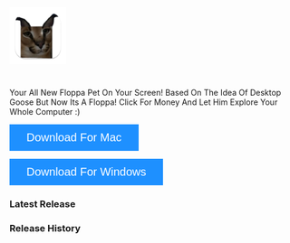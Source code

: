 <img src="https://github.com/JesseHoekema/DesktopFloppa/blob/main/favicon.png?raw=true" alt="Cute Cat" style="width: 100px; height: auto;">

#


Your All New Floppa Pet On Your Screen! Based On The Idea Of Desktop Goose But Now Its A Floppa! Click For Money And Let Him Explore Your Whole Computer :)

<a href="https://i.jessehoekema.com/dfi" style="color: white; text-decoration: none;">
<button class="btn" style="  background-color: DodgerBlue;
  border: none;
  color: white;
  padding: 12px 30px;
  cursor: pointer;
  font-size: 20px;"><i class="fa fa-download"></i> Download For Mac</button>
</a>

  <button class="btn" style="  background-color: DodgerBlue;
  border: none;
  color: white;
  padding: 12px 30px;
  cursor: pointer;
  font-size: 20px; cursor: not-allowed;" disabled><i class="fa fa-download"></i> Download For Windows</button>

  <link rel="stylesheet" href="https://cdnjs.cloudflare.com/ajax/libs/font-awesome/4.7.0/css/font-awesome.min.css">

### Latest Release
<script>
  document.addEventListener('DOMContentLoaded', function() {
    const apiUrl = 'https://api.github.com/repos/JesseHoekema/DesktopFloppa/releases/latest';  // Replace with your repo
    fetch(apiUrl)
      .then(response => response.json())
      .then(data => {
        const releaseContainer = document.getElementById('latest-release');
        
        const releaseTitle = document.createElement('h3');
        releaseTitle.textContent = data.name;
        
        const releaseDesc = document.createElement('p');
        releaseDesc.textContent = data.body || 'No description available';

        const releaseLink = document.createElement('a');
        releaseLink.href = data.html_url;
        releaseLink.textContent = 'View Release';
        releaseLink.target = '_blank';

        // Append the release information to the page
        releaseContainer.appendChild(releaseTitle);
        releaseContainer.appendChild(releaseDesc);
        releaseContainer.appendChild(releaseLink);
      })
      .catch(error => console.error('Error fetching latest release:', error));
  });
</script>

<div id="latest-release">
  <!-- Latest release info will be inserted here -->
</div>



### Release History
<script>
  document.addEventListener('DOMContentLoaded', function() {
    const apiUrl = 'https://api.github.com/repos/JesseHoekema/DesktopFloppa/releases';  // Replace with your repo
    fetch(apiUrl)
      .then(response => response.json())
      .then(data => {
        const releasesList = document.getElementById('releases-list');
        data.forEach(release => {
          const releaseItem = document.createElement('div');
          releaseItem.classList.add('release-item');
          
          const releaseTitle = document.createElement('h3');
          releaseTitle.textContent = release.name;
          
          const releaseDesc = document.createElement('p');
          releaseDesc.textContent = release.body || 'No description available';

          const releaseLink = document.createElement('a');
          releaseLink.href = release.html_url;
          releaseLink.textContent = 'View Release';
          releaseLink.target = '_blank';

          releaseItem.appendChild(releaseTitle);
          releaseItem.appendChild(releaseDesc);
          releaseItem.appendChild(releaseLink);

          releasesList.appendChild(releaseItem);
        });
      })
      .catch(error => console.error('Error fetching releases:', error));
  });
</script>

<div id="releases-list"></div>

<link rel="icon" type="image/x-icon" href="https://github.com/JesseHoekema/DesktopFloppa/blob/main/favicon.png?raw=true">

